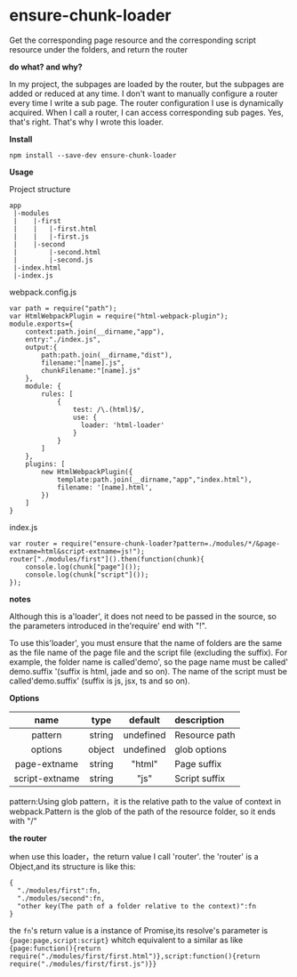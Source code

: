 # ensure-chunk-loader

Get the corresponding page resource and the corresponding script resource under the folders, and return the router

**do what? and why?**

In my project, the subpages are loaded by the router, but the subpages are added or reduced at any time. I don't want to manually configure a router every time I write a sub page. The router configuration I use is dynamically acquired. When I call a router, I can access corresponding sub pages. Yes, that's right. That's why I wrote this loader.

**Install**

```
npm install --save-dev ensure-chunk-loader
```  

**Usage**

Project structure

```
app
 |-modules
 |    |-first
 |    |   |-first.html
 |    |   |-first.js
 |    |-second
 |        |-second.html
 |        |-second.js
 |-index.html
 |-index.js
```  
webpack.config.js
```
var path = require("path");
var HtmlWebpackPlugin = require("html-webpack-plugin");
module.exports={
    context:path.join(__dirname,"app"),
    entry:"./index.js",
    output:{
        path:path.join(__dirname,"dist"),
        filename:"[name].js",
        chunkFilename:"[name].js"
    },
    module: {
        rules: [
            {
                test: /\.(html)$/,
                use: {
                  loader: 'html-loader'
                }
            }
        ]
    },
    plugins: [
        new HtmlWebpackPlugin({
            template:path.join(__dirname,"app","index.html"),
            filename: '[name].html',
        })
    ]
}
```  

index.js
```
var router = require("ensure-chunk-loader?pattern=./modules/*/&page-extname=html&script-extname=js!");
router["./modules/first"]().then(function(chunk){
    console.log(chunk["page"]());
    console.log(chunk["script"]());
});
```  
**notes**

Although this is a'loader', it does not need to be passed in the source, so the parameters introduced in the'require' end with "!".

To use this'loader', you must ensure that the name of folders are the same as the file name of the page file and the script file (excluding the suffix). For example, the folder name is called'demo', so the page name must be called' demo.suffix '(suffix is html, jade and so on). The name of the script must be called'demo.suffix' (suffix is js, jsx, ts and so on).

**Options**

|name|type|default|description  
|:--:|:--:|:-----:|:----------| 
|pattern|string|undefined|Resource path|
|options|object|undefined|glob options|
|page-extname|string|"html"|Page suffix|
|script-extname|string|"js"|Script suffix|

pattern:Using glob pattern，it is the relative path to the value of context in webpack.Pattern is the glob of the path of the resource folder, so it ends with "/"

**the router**

when use this loader，the return value I call 'router'.
the 'router' is a Object,and its structure is like this:
```
{
  "./modules/first":fn,
  "./modules/second":fn,
  "other key(The path of a folder relative to the context)":fn
}
``` 
the `fn`'s return value is a instance of Promise,its resolve's parameter is `{page:page,script:script}` whitch equivalent to a similar as like `{page:function(){return require("./modules/first/first.html")},script:function(){return require("./modules/first/first.js")}}`
